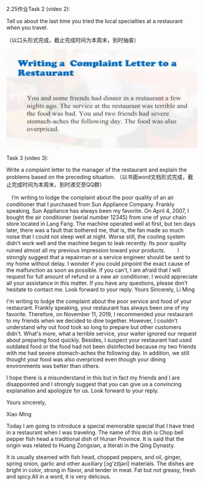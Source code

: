 2.25作业Task 2 (video 2): 



Tell us about the last time you tried the local specialties at a restaurant when you travel. 

（以口头形式完成，截止完成时间为本周末，到时抽查）



![image-20200226193600758](%E4%BD%9C%E4%B8%9A.assets/image-20200226193600758.png)

Task 3 (video 3):

 Write a complaint letter to the manager of the restaurant and explain the problems based on the preceding situation. 
（以书面word文档形式完成，截止完成时间为本周末，到时递交至QQ群）

　I’m writing to lodge the complaint about the poor quality of an air conditioner that I purchased from Sun Appliance Company. Frankly speaking, Sun Appliance has always been my favorite. On April 4, 2007, I bought the air conditioner (serial number 12345) from one of your chain store located in Lang Fang. The machine operated well at first, but ten days later, there was a fault that bothered me, that is, the fan made so much noise that I could not sleep well at night. Worse still, the cooling system didn’t work well and the machine began to leak recently. Its poor quality ruined almost all my previous impression toward your products.
　　I strongly suggest that a repairman or a service engineer should be sent to my home without delay. I wonder if you could pinpoint the exact cause of the malfunction as soon as possible. If you can’t, I am afraid that I will request for full amount of refund or a new air conditioner. I would appreciate all your assistance in this matter. If you have any questions, please don’t hesitate to contact me. Look forward to your reply. Yours Sincerely, Li Ming







I'm writing to lodge the complaint about the poor service and food of your restaurant. Frankly speaking, your restaurant has always been one of my favorite. Therefore, on November 11, 2019, I recommended your restaurant to my friends when we decided to dine together. However,  I couldn't understand why out food took so long to prepare but other customers didn't. What's more, what a terrible service, your waiter ignored our request about preparing food quickly. Besides, I suspect your restaurant had used outdated food or the food had not been disinfected because my two friends with me had severe stomach-aches the following day. In addition, we still thought your food  was also overpriced even though your dining environments was better than others.

I hope there is a misunderstand in this but in fact my friends and I are disappointed and  I strongly suggest that you can give us a convincing explanation and apologize for us. Look forward to your reply.

Yours sincerely,

Xiao Ming







Today I am going to introduce a special memorable special that I have tried in a restaurant when I was traveling. The name of this dish is Chop bell pepper fish head a traditional dish of Hunan Province. It is said that the origin was related to Huang Zongxian, a literati in the Qing Dynasty.

It is usually steamed with fish head, chopped peppers, and oil, ginger, spring onion, garlic and other auxiliary [ɔɡ'zɪljəri]  materials. The dishes are bright in color, strong in flavor, and tender in meat. Fat but not greasy, fresh and spicy.All in a word, it is very delicous. 